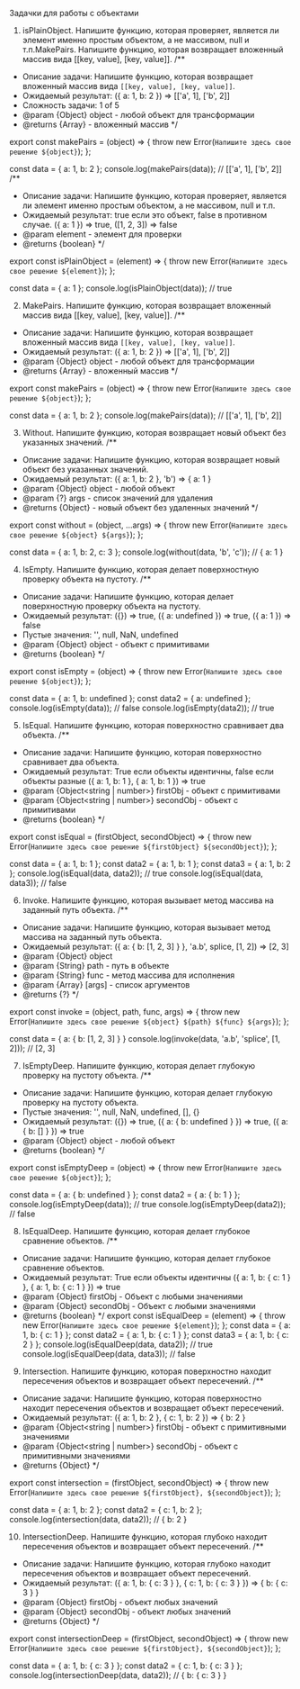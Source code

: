Задачки для работы с объектами

1) isPlainObject. Напишите функцию, которая проверяет, является ли элемент именно простым объектом, а не массивом, null и т.п.MakePairs. Напишите функцию, которая возвращает вложенный массив вида [[key, value], [key, value]].
/**
  * Описание задачи: Напишите функцию, которая возвращает вложенный массив вида `[[key, value], [key, value]]`.
  * Ожидаемый результат: ({ a: 1, b: 2 }) => [['a', 1], ['b', 2]]
  * Сложность задачи: 1 of 5
  * @param {Object} object - любой объект для трансформации
  * @returns {Array} - вложенный массив
*/

export const makePairs = (object) => {
  throw new Error(`Напишите здесь свое решение ${object}`);
};

const data = { a: 1, b: 2 };
console.log(makePairs(data)); // [['a', 1], ['b', 2]]
/**
  * Описание задачи: Напишите функцию, которая проверяет, является ли элемент именно простым объектом, а не массивом, null и т.п.
  * Ожидаемый результат: true если это объект, false в противном случае. ({ a: 1 }) => true, ([1, 2, 3]) => false
  * @param element - элемент для проверки
  * @returns {boolean}
*/

export const isPlainObject = (element) => {
  throw new Error(`Напишите здесь свое решение ${element}`);
};

const data = { a: 1 };
console.log(isPlainObject(data)); // true


2) MakePairs. Напишите функцию, которая возвращает вложенный массив вида [[key, value], [key, value]].
/**
  * Описание задачи: Напишите функцию, которая возвращает вложенный массив вида `[[key, value], [key, value]]`.
  * Ожидаемый результат: ({ a: 1, b: 2 }) => [['a', 1], ['b', 2]]
  * @param {Object} object - любой объект для трансформации
  * @returns {Array} - вложенный массив
*/

export const makePairs = (object) => {
  throw new Error(`Напишите здесь свое решение ${object}`);
};

const data = { a: 1, b: 2 };
console.log(makePairs(data)); // [['a', 1], ['b', 2]]

3) Without. Напишите функцию, которая возвращает новый объект без указанных значений.
/**
  * Описание задачи: Напишите функцию, которая возвращает новый объект без указанных значений.
  * Ожидаемый результат: ({ a: 1, b: 2 }, 'b') => { a: 1 }
  * @param {Object} object - любой объект
  * @param {?} args - список значений для удаления
  * @returns {Object} - новый объект без удаленных значений
*/

export const without = (object, ...args) => {
  throw new Error(`Напишите здесь свое решение ${object} ${args}`);
};

const data = { a: 1, b: 2, c: 3 };
console.log(without(data, 'b', 'c')); // { a: 1 }

4) IsEmpty. Напишите функцию, которая делает поверхностную проверку объекта на пустоту.
/**
  * Описание задачи: Напишите функцию, которая делает поверхностную проверку объекта на пустоту.
  * Ожидаемый результат: ({}) => true,
      ({ a: undefined }) => true,
      ({ a: 1 }) => false
  * Пустые значения: '', null, NaN, undefined
  * @param {Object} object - объект с примитивами
  * @returns {boolean}
*/

export const isEmpty = (object) => {
  throw new Error(`Напишите здесь свое решение ${object}`);
};

const data = { a: 1, b: undefined };
const data2 = { a: undefined };
console.log(isEmpty(data)); // false
console.log(isEmpty(data2)); // true

5) IsEqual. Напишите функцию, которая поверхностно сравнивает два объекта.
/**
  * Описание задачи: Напишите функцию, которая поверхностно сравнивает два объекта.
  * Ожидаемый результат: True если объекты идентичны, false если объекты разные ({ a: 1, b: 1 }, { a: 1, b: 1 }) => true
  * @param {Object<string | number>} firstObj - объект с примитивами
  * @param {Object<string | number>} secondObj - объект с примитивами
  * @returns {boolean}
*/

export const isEqual = (firstObject, secondObject) => {
  throw new Error(`Напишите здесь свое решение ${firstObject} ${secondObject}`);
};

const data = { a: 1, b: 1 };
const data2 = { a: 1, b: 1 };
const data3 = { a: 1, b: 2 };
console.log(isEqual(data, data2)); // true
console.log(isEqual(data, data3)); // false

6) Invoke. Напишите функцию, которая вызывает метод массива на заданный путь объекта.
/**
  * Описание задачи: Напишите функцию, которая вызывает метод массива на заданный путь объекта.
  * Ожидаемый результат: ({ a: { b: [1, 2, 3] } }, 'a.b', splice, [1, 2]) => [2, 3]
  * @param {Object} object
  * @param {String} path - путь в объекте
  * @param {String} func - метод массива для исполнения
  * @param {Array} [args] - список аргументов
  * @returns {?}
*/

export const invoke = (object, path, func, args) => {
  throw new Error(`Напишите здесь свое решение ${object} ${path} ${func} ${args}`);
};

const data = { a: { b: [1, 2, 3] } }
console.log(invoke(data, 'a.b', 'splice', [1, 2])); // [2, 3]

7) IsEmptyDeep. Напишите функцию, которая делает глубокую проверку на пустоту объекта.
/**
  * Описание задачи: Напишите функцию, которая делает глубокую проверку на пустоту объекта.
  * Пустые значения: '', null, NaN, undefined, [], {}
  * Ожидаемый результат: ({}) => true,
      ({ a: { b: undefined } }) => true,
      ({ a: { b: [] } }) => true
  * @param {Object} object - любой объект
  * @returns {boolean}
*/

export const isEmptyDeep = (object) => {
  throw new Error(`Напишите здесь свое решение ${object}`);
};

const data = { a: { b: undefined } };
const data2 = { a: { b: 1 } };
console.log(isEmptyDeep(data)); // true
console.log(isEmptyDeep(data2)); // false

8) IsEqualDeep. Напишите функцию, которая делает глубокое сравнение объектов.
/**
  * Описание задачи: Напишите функцию, которая делает глубокое сравнение объектов.
  * Ожидаемый результат: True если объекты идентичны ({ a: 1, b: { c: 1 } }, { a: 1, b: { c: 1 } }) => true
  * @param {Object} firstObj - Объект с любыми значениями
  * @param {Object} secondObj - Объект с любыми значениями
  * @returns {boolean}
*/
export const isEqualDeep = (element) => {
  throw new Error(`Напишите здесь свое решение ${element}`);
};
const data = { a: 1, b: { c: 1 } };
const data2 = { a: 1, b: { c: 1 } };
const data3 = { a: 1, b: { c: 2 } };
console.log(isEqualDeep(data, data2)); // true
console.log(isEqualDeep(data, data3)); // false

9) Intersection. Напишите функцию, которая поверхностно находит пересечения объектов и возвращает объект пересечений.
/**
  * Описание задачи: Напишите функцию, которая поверхностно находит пересечения объектов и возвращает объект пересечений.
  * Ожидаемый результат: ({ a: 1, b: 2 }, { c: 1, b: 2 }) => { b: 2 }
  * @param {Object<string | number>} firstObj - объект с примитивными значениями
  * @param {Object<string | number>} secondObj - объект с примитивными значениями
  * @returns {Object}
*/

export const intersection = (firstObject, secondObject) => {
  throw new Error(`Напишите здесь свое решение ${firstObject}, ${secondObject}`);
};

const data = { a: 1, b: 2 };
const data2 = { c: 1, b: 2 };
console.log(intersection(data, data2)); // { b: 2 }

10) IntersectionDeep. Напишите функцию, которая глубоко находит пересечения объектов и возвращает объект пересечений.
/**
  * Описание задачи: Напишите функцию, которая глубоко находит пересечения объектов и возвращает объект пересечений.
  * Ожидаемый результат: ({ a: 1, b: { c: 3 } }, { c: 1, b: { c: 3 } }) => { b: { c: 3 } }
  * @param {Object} firstObj - объект любых значений
  * @param {Object} secondObj - объект любых значений
  * @returns {Object}
*/

export const intersectionDeep = (firstObject, secondObject) => {
  throw new Error(`Напишите здесь свое решение ${firstObject}, ${secondObject}`);
};

const data = { a: 1, b: { c: 3 } };
const data2 = { c: 1, b: { c: 3 } };
console.log(intersectionDeep(data, data2)); // { b: { c: 3 } }

